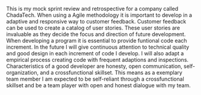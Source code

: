 This is my mock sprint review and retrospective for a company called ChadaTech.
When using a Agile methodology it is important to develop in a adaptive and responsive way to customer feedback.
Customer feedback can be used to create a catalog of user stories.
These user stories are invaluable as they decide the focus and direction of future development.
When developing a program it is essential to provide funtional code each increment.
In the future I will give continuous attention to technical quality and good design in each increment of code I develop.
I will also adapt a empirical process creating code with frequent adaptions and inspections.
Characteristics of a good developer are honesty, open communication, self-organization, and a crossfunctional skillset.
This means as a exemplary team member I am expected to be self-reliant through a crossfunctional skillset and be a team player with open and honest dialogue with my team.
